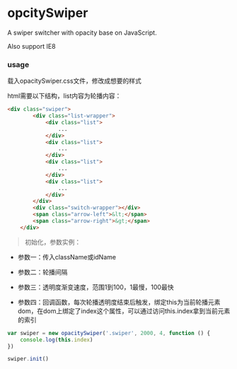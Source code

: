 # opcitySwiper
A swiper switcher with opacity base on JavaScript.

Also support IE8

### usage

载入opacitySwiper.css文件，修改成想要的样式

html需要以下结构，list内容为轮播内容：

```html
<div class="swiper">
        <div class="list-wrapper">
            <div class="list">
                ...
            </div>
            <div class="list">
                ...
            </div>
            <div class="list">
                ...
            </div>
            <div class="list">
                ...
            </div>
        </div>
        <div class="switch-wrapper"></div>
        <span class="arrow-left">&lt;</span>
        <span class="arrow-right">&gt;</span>
    </div>
```

> 初始化，参数实例：

- 参数一：传入className或idName

- 参数二：轮播间隔

- 参数三：透明度渐变速度，范围1到100，1最慢，100最快

- 参数四：回调函数，每次轮播透明度结束后触发，绑定this为当前轮播元素dom，在dom上绑定了index这个属性，可以通过访问this.index拿到当前元素的索引

```javascript
var swiper = new opacitySwiper('.swiper', 2000, 4, function () {
    console.log(this.index)
})

swiper.init()
```